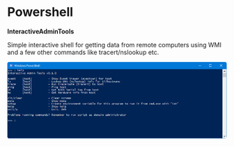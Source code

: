 # Powershell

**InteractiveAdminTools**

Simple interactive shell for getting data from remote computers using WMI and a few other commands like tracert/nslookup etc.

![InteractiveAdminTools](InteractiveAdminTools/InteractiveAdminTools.png)



